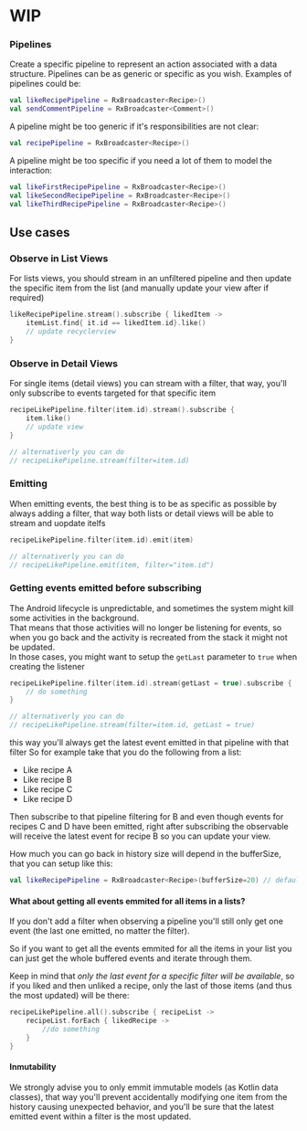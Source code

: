 # WIP

### Pipelines
Create a specific pipeline to represent an action associated with a data structure. 
Pipelines can be as generic or specific as you wish.
Examples of pipelines could be:

```kotlin
val likeRecipePipeline = RxBroadcaster<Recipe>()
val sendCommentPipeline = RxBroadcaster<Comment>()
```

A pipeline might be too generic if it's responsibilities 
are not clear:

```kotlin
val recipePipeline = RxBroadcaster<Recipe>()
```

A pipeline might be too specific if you need a lot of them to model 
the interaction:
```kotlin
val likeFirstRecipePipeline = RxBroadcaster<Recipe>()
val likeSecondRecipePipeline = RxBroadcaster<Recipe>()
val likeThirdRecipePipeline = RxBroadcaster<Recipe>()
```


## Use cases
### Observe in List Views
For lists views, you should stream in an unfiltered pipeline and then 
update the specific item from the list (and manually update your view after if required)
```kotlin
likeRecipePipeline.stream().subscribe { likedItem ->
    itemList.find{ it.id == likedItem.id}.like()
    // update recyclerview
}
```

### Observe in Detail Views
For single items (detail views) you can stream with a filter, 
that way, you'll only subscribe to events targeted for that specific item
```kotlin
recipeLikePipeline.filter(item.id).stream().subscribe {
    item.like()
    // update view
}

// alternativerly you can do
// recipeLikePipeline.stream(filter=item.id)
```

### Emitting
When emitting events, the best thing is to be as specific as possible 
by always adding a filter, that way both lists or detail views will be 
able to stream and uopdate itelfs
```kotlin
recipeLikePipeline.filter(item.id).emit(item)

// alternativerly you can do
// recipeLikePipeline.emit(item, filter="item.id")
```

### Getting events emitted before subscribing
The Android lifecycle is unpredictable, and sometimes the system might 
kill some activities in the background.  
That means that those activities will no longer be listening for events, 
so when you go back and the activity is recreated from the stack it might 
not be updated.  
In those cases, you might want to setup the `getLast` parameter to `true` when 
creating the listener
```kotlin
recipeLikePipeline.filter(item.id).stream(getLast = true).subscribe {
    // do something
}

// alternativerly you can do
// recipeLikePipeline.stream(filter=item.id, getLast = true)
```
this way you'll always get the latest event emitted in that pipeline 
with that filter
So for example take that you do the following from a list:
- Like recipe A
- Like recipe B
- Like recipe C
- Like recipe D

Then subscribe to that pipeline filtering for B and even though 
events for recipes C and D have been emitted, 
right after subscribing the observable will receive 
the latest event for recipe B so you can update your view.

How much you can go back in history size will depend in the bufferSize, 
that you can setup like this:
```kotlin
val likeRecipePipeline = RxBroadcaster<Recipe>(bufferSize=20) // default is 300
```
#### What about getting all events emmited for all items in a lists?

If you don't add a filter when observing a pipeline you'll still only
get one event (the last one emitted, no matter the filter). 

So if you want to get all the events emmited for all the items in your list
you can just get the whole buffered events and iterate through them.

Keep in mind that *only the last event for a specific filter will be available*, 
so if you liked and then unliked a recipe, only the last of those items (and thus the most updated)
will be there:
```kotlin
recipeLikePipeline.all().subscribe { recipeList ->
    recipeList.forEach { likedRecipe ->
        //do something
    }
}
```

#### Inmutability

We strongly advise you to only emmit immutable models (as Kotlin data classes), 
that way you'll prevent accidentally modifying one item from the history 
causing unexpected behavior, and you'll be sure that the latest emitted 
event within a filter is the most updated.
